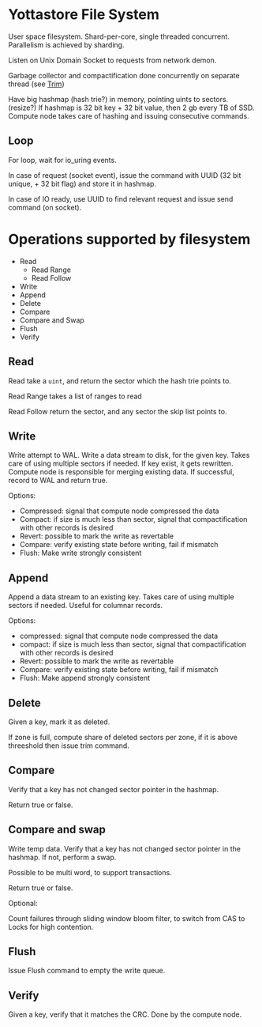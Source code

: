 # Yottastore File System

User space filesystem. Shard-per-core, single threaded concurrent. Parallelism is achieved by sharding. 

Listen on Unix Domain Socket to requests from network demon.

Garbage collector and compactification done concurrently on separate thread (see 
[Trim](./trim.md))

Have big hashmap (hash trie?) in memory, pointing uints to sectors. (resize?)
If hashmap is 32 bit key + 32 bit value, then 2 gb every TB of SSD.
Compute node takes care of hashing and issuing consecutive commands.

## Loop

For loop, wait for io_uring events.

In case of request (socket event), issue the command with UUID (32 bit unique, + 32 bit flag) 
and store it in hashmap.

In case of IO ready, use UUID to find relevant request and issue send command (on socket).

# Operations supported by filesystem

- Read
  - Read Range
  - Read Follow
- Write
- Append
- Delete
- Compare
- Compare and Swap
- Flush
- Verify


## Read

Read take a `uint`, and return the sector which the hash trie points to.

Read Range takes a list of ranges to read

Read Follow return the sector, and any sector the skip list points to.


## Write

Write attempt to WAL.
Write a data stream to disk, for the given key. Takes care of using multiple sectors if needed.
If key exist, it gets rewritten. Compute node is responsible for merging existing data.
If successful, record to WAL and return true.



Options:
- Compressed: signal that compute node compressed the data
- Compact: if size is much less than sector, signal that compactification with other records is desired
- Revert: possible to mark the write as revertable
- Compare: verify existing state before writing, fail if mismatch
- Flush: Make write strongly consistent

## Append

Append a data stream to an existing key. Takes care of using multiple sectors if needed.
Useful for columnar records.

Options:
- compressed: signal that compute node compressed the data
- compact: if size is much less than sector, signal that compactification with other records is desired
- Revert: possible to mark the write as revertable
- Compare: verify existing state before writing, fail if mismatch
- Flush: Make append strongly consistent

## Delete

Given a key, mark it as deleted.

If zone is full, compute share of deleted sectors per zone, if it is above threeshold then issue trim command.

## Compare

Verify that a key has not changed sector pointer in the hashmap.

Return true or false.

## Compare and swap

Write temp data.
Verify that a key has not changed sector pointer in the hashmap.
If not, perform a swap.

Possible to be multi word, to support transactions.

Return true or false.

Optional: 

Count failures through sliding window bloom filter, to switch from CAS to Locks for high contention.

## Flush

Issue Flush command to empty the write queue.

## Verify

Given a key, verify that it matches the CRC. Done by the compute node.
